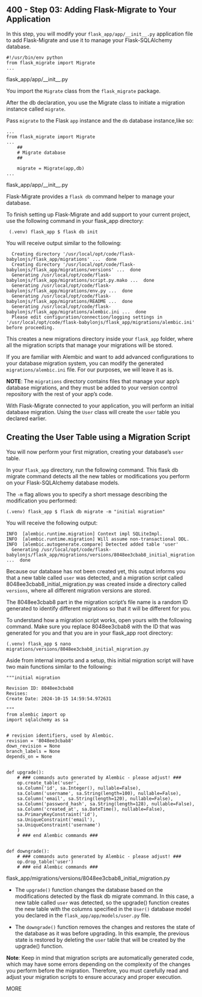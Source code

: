 ## 400 - Step 03: Adding Flask-Migrate to Your Application

In this step, you will modify your ```flask_app/app/__init__.py``` application file to add Flask-Migrate and use it to manage your Flask-SQLAlchemy database.

```
#!/usr/bin/env python
from flask_migrate import Migrate
...
```
flask_app/app/\_\_init__.py

You import the ```Migrate``` class from the ```flask_migrate``` package.

After the db declaration, you use the Migrate class to initiate a migration instance called ```migrate```.

Pass ```migrate``` to the Flask ```app``` instance and the ```db``` database instance,like so:

```
...
from flask_migrate import Migrate
... 
    ##
    # Migrate database
    ##

    migrate = Migrate(app,db)
...
```
flask_app/app/\_\_init__.py

Flask-Migrate provides a ```flask db``` command helper to manage your database.

To finish setting up Flask-Migrate and add support to your current project, use the following command in your flask_app directory:

```
 (.venv) flask_app $ flask db init
```

You will receive output similar to the following:

```
  Creating directory '/usr/local/opt/code/flask-babylonjs/flask_app/migrations' ...  done
  Creating directory '/usr/local/opt/code/flask-babylonjs/flask_app/migrations/versions' ...  done
  Generating /usr/local/opt/code/flask-babylonjs/flask_app/migrations/script.py.mako ...  done
  Generating /usr/local/opt/code/flask-babylonjs/flask_app/migrations/env.py ...  done
  Generating /usr/local/opt/code/flask-babylonjs/flask_app/migrations/README ...  done
  Generating /usr/local/opt/code/flask-babylonjs/flask_app/migrations/alembic.ini ...  done
  Please edit configuration/connection/logging settings in '/usr/local/opt/code/flask-babylonjs/flask_app/migrations/alembic.ini' before proceeding.
```

This creates a new migrations directory inside your ```flask_app``` folder, where all the migration scripts that manage your migrations will be stored.

If you are familiar with Alembic and want to add advanced configurations to your database migration system, you can modify the generated ```migrations/alembic.ini``` file. For our purposes, we will leave it as is.

**NOTE**: The ```migrations``` directory contains files that manage your app’s database migrations, and they must be added to your version control repository with the rest of your app’s code.

With Flask-Migrate connected to your application, you will perform an initial database migration. Using the ```User``` class will create the ```user``` table you declared earlier.

## Creating the User Table using a Migration Script

You will now perform your first migration, creating your database’s ```user``` table.

In your ```flask_app``` directory, run the following command. This flask db migrate command detects all the new tables or modifications you perform on your Flask-SQLAlchemy database models.

The ```-m``` flag allows you to specify a short message describing the modification you performed:

```
(.venv) flask_app $ flask db migrate -m "initial migration"
```

You will receive the following output:

```
INFO  [alembic.runtime.migration] Context impl SQLiteImpl.
INFO  [alembic.runtime.migration] Will assume non-transactional DDL.
INFO  [alembic.autogenerate.compare] Detected added table 'user'
  Generating /usr/local/opt/code/flask-babylonjs/flask_app/migrations/versions/8048ee3cbab8_initial_migration.py ...  done
```

Because our database has not been created yet, this output informs you that a new table called ```user``` was detected, and a migration script called 8048ee3cbab8_initial_migration.py was created inside a directory called ```versions```, where all different migration versions are stored.

The 8048ee3cbab8 part in the migration script’s file name is a random ID generated to identify different migrations so that it will be different for you.

To understand how a migration script works, open yours with the following command. Make sure you replace 8048ee3cbab8 with the ID that was generated for you and that you are in your flask_app root directory:

```
(.venv) flask_app $ nano migrations/versions/8048ee3cbab8_initial_migration.py
```

Aside from internal imports and a setup, this initial migration script will have two main functions similar to the following:

```
"""initial migration

Revision ID: 8048ee3cbab8
Revises: 
Create Date: 2024-10-15 14:59:54.972631

"""
from alembic import op
import sqlalchemy as sa


# revision identifiers, used by Alembic.
revision = '8048ee3cbab8'
down_revision = None
branch_labels = None
depends_on = None


def upgrade():
    # ### commands auto generated by Alembic - please adjust! ###
    op.create_table('user',
    sa.Column('id', sa.Integer(), nullable=False),
    sa.Column('username', sa.String(length=100), nullable=False),
    sa.Column('email', sa.String(length=120), nullable=False),
    sa.Column('password_hash', sa.String(length=128), nullable=False),
    sa.Column('created_at', sa.DateTime(), nullable=False),
    sa.PrimaryKeyConstraint('id'),
    sa.UniqueConstraint('email'),
    sa.UniqueConstraint('username')
    )
    # ### end Alembic commands ###


def downgrade():
    # ### commands auto generated by Alembic - please adjust! ###
    op.drop_table('user')
    # ### end Alembic commands ###
```
flask_app/migrations/versions/8048ee3cbab8_initial_migration.py

- The ```upgrade()``` function changes the database based on the modifications detected by the flask db migrate command. In this case, a new table called ```user``` was detected, so the upgrade() function creates the new table with the columns specified in the ```User()``` database model you declared in the ```flask_app/app/models/user.py``` file.

- The ```downgrade()``` function removes the changes and restores the state of the database as it was before upgrading. In this example, the previous state is restored by deleting the ```user``` table that will be created by the upgrade() function.

**Note**: Keep in mind that migration scripts are automatically generated code, which may have some errors depending on the complexity of the changes you perform before the migration. Therefore, you must carefully read and adjust your migration scripts to ensure accuracy and proper execution.



MORE